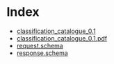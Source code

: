# Index
- [classification_catalogue_0.1](classification_catalogue_0.1.md)
- [classification_catalogue_0.1.pdf](classification_catalogue_0.1.pdf)
- [request.schema](request.schema.md)
- [response.schema](response.schema.md)
